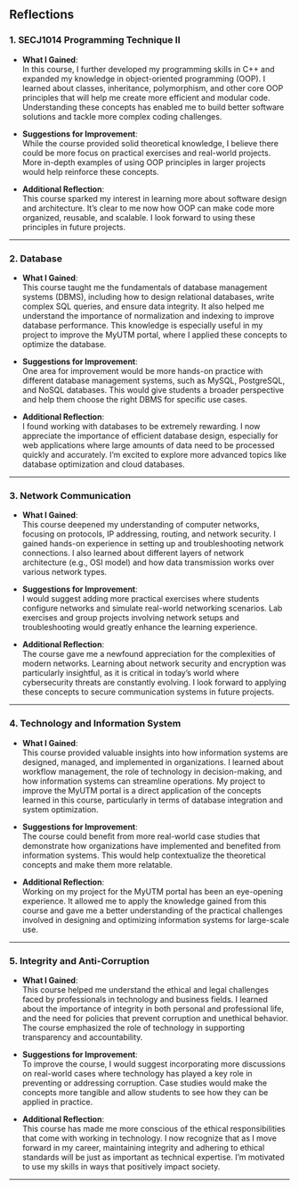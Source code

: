 ## Reflections

### 1. **SECJ1014 Programming Technique II**
- **What I Gained**:  
  In this course, I further developed my programming skills in C++ and expanded my knowledge in object-oriented programming (OOP). I learned about classes, inheritance, polymorphism, and other core OOP principles that will help me create more efficient and modular code. Understanding these concepts has enabled me to build better software solutions and tackle more complex coding challenges.
  
- **Suggestions for Improvement**:  
  While the course provided solid theoretical knowledge, I believe there could be more focus on practical exercises and real-world projects. More in-depth examples of using OOP principles in larger projects would help reinforce these concepts.

- **Additional Reflection**:  
  This course sparked my interest in learning more about software design and architecture. It’s clear to me now how OOP can make code more organized, reusable, and scalable. I look forward to using these principles in future projects.

---

### 2. **Database**
- **What I Gained**:  
  This course taught me the fundamentals of database management systems (DBMS), including how to design relational databases, write complex SQL queries, and ensure data integrity. It also helped me understand the importance of normalization and indexing to improve database performance. This knowledge is especially useful in my project to improve the MyUTM portal, where I applied these concepts to optimize the database.

- **Suggestions for Improvement**:  
  One area for improvement would be more hands-on practice with different database management systems, such as MySQL, PostgreSQL, and NoSQL databases. This would give students a broader perspective and help them choose the right DBMS for specific use cases.

- **Additional Reflection**:  
  I found working with databases to be extremely rewarding. I now appreciate the importance of efficient database design, especially for web applications where large amounts of data need to be processed quickly and accurately. I’m excited to explore more advanced topics like database optimization and cloud databases.

---

### 3. **Network Communication**
- **What I Gained**:  
  This course deepened my understanding of computer networks, focusing on protocols, IP addressing, routing, and network security. I gained hands-on experience in setting up and troubleshooting network connections. I also learned about different layers of network architecture (e.g., OSI model) and how data transmission works over various network types.

- **Suggestions for Improvement**:  
  I would suggest adding more practical exercises where students configure networks and simulate real-world networking scenarios. Lab exercises and group projects involving network setups and troubleshooting would greatly enhance the learning experience.

- **Additional Reflection**:  
  The course gave me a newfound appreciation for the complexities of modern networks. Learning about network security and encryption was particularly insightful, as it is critical in today’s world where cybersecurity threats are constantly evolving. I look forward to applying these concepts to secure communication systems in future projects.

---

### 4. **Technology and Information System**
- **What I Gained**:  
  This course provided valuable insights into how information systems are designed, managed, and implemented in organizations. I learned about workflow management, the role of technology in decision-making, and how information systems can streamline operations. My project to improve the MyUTM portal is a direct application of the concepts learned in this course, particularly in terms of database integration and system optimization.

- **Suggestions for Improvement**:  
  The course could benefit from more real-world case studies that demonstrate how organizations have implemented and benefited from information systems. This would help contextualize the theoretical concepts and make them more relatable.

- **Additional Reflection**:  
  Working on my project for the MyUTM portal has been an eye-opening experience. It allowed me to apply the knowledge gained from this course and gave me a better understanding of the practical challenges involved in designing and optimizing information systems for large-scale use.

---

### 5. **Integrity and Anti-Corruption**
- **What I Gained**:  
  This course helped me understand the ethical and legal challenges faced by professionals in technology and business fields. I learned about the importance of integrity in both personal and professional life, and the need for policies that prevent corruption and unethical behavior. The course emphasized the role of technology in supporting transparency and accountability.

- **Suggestions for Improvement**:  
  To improve the course, I would suggest incorporating more discussions on real-world cases where technology has played a key role in preventing or addressing corruption. Case studies would make the concepts more tangible and allow students to see how they can be applied in practice.

- **Additional Reflection**:  
  This course has made me more conscious of the ethical responsibilities that come with working in technology. I now recognize that as I move forward in my career, maintaining integrity and adhering to ethical standards will be just as important as technical expertise. I’m motivated to use my skills in ways that positively impact society.

---



